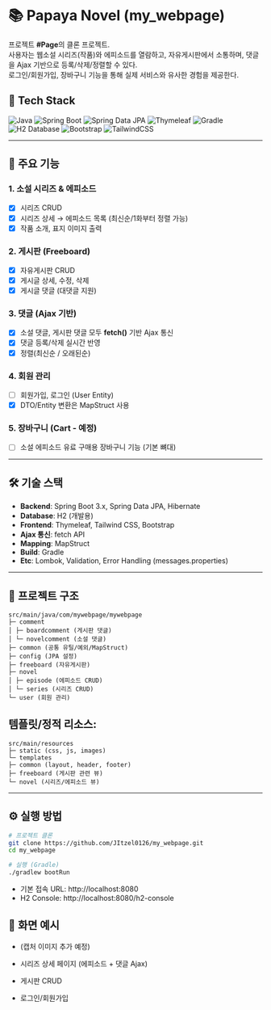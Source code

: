 # 📚 Papaya Novel (my_webpage)

프로젝트 **#Page**의 클론 프로젝트.  
사용자는 웹소설 시리즈(작품)와 에피소드를 열람하고, 자유게시판에서 소통하며,
댓글을 Ajax 기반으로 등록/삭제/정렬할 수 있다.  
로그인/회원가입, 장바구니 기능을 통해 실제 서비스와 유사한 경험을 제공한다.  

## 🚀 Tech Stack

![Java](https://img.shields.io/badge/Java-17-007396?logo=openjdk&logoColor=white)
![Spring Boot](https://img.shields.io/badge/Spring%20Boot-3.x-6DB33F?logo=springboot&logoColor=white)
![Spring Data JPA](https://img.shields.io/badge/Spring%20Data%20JPA-59666C?logo=spring&logoColor=white)
![Thymeleaf](https://img.shields.io/badge/Thymeleaf-005F0F?logo=thymeleaf&logoColor=white)
![Gradle](https://img.shields.io/badge/Gradle-02303A?logo=gradle&logoColor=white)
![H2 Database](https://img.shields.io/badge/H2%20Database-003545?logo=h2&logoColor=white)
![Bootstrap](https://img.shields.io/badge/Bootstrap-5-7952B3?logo=bootstrap&logoColor=white)
![TailwindCSS](https://img.shields.io/badge/TailwindCSS-3-06B6D4?logo=tailwindcss&logoColor=white)

---

## 🚀 주요 기능

### 1. 소설 시리즈 & 에피소드
- [x] 시리즈 CRUD
- [x] 시리즈 상세 → 에피소드 목록 (최신순/1화부터 정렬 가능)
- [x] 작품 소개, 표지 이미지 출력

### 2. 게시판 (Freeboard)
- [x] 자유게시판 CRUD
- [x] 게시글 상세, 수정, 삭제
- [x] 게시글 댓글 (대댓글 지원)

### 3. 댓글 (Ajax 기반)
- [x] 소설 댓글, 게시판 댓글 모두 **fetch()** 기반 Ajax 통신
- [x] 댓글 등록/삭제 실시간 반영
- [x] 정렬(최신순 / 오래된순)

### 4. 회원 관리
- [ ] 회원가입, 로그인 (User Entity)
- [x] DTO/Entity 변환은 MapStruct 사용

### 5. 장바구니 (Cart - 예정)
- [ ] 소설 에피소드 유료 구매용 장바구니 기능 (기본 뼈대)

---

## 🛠 기술 스택

- **Backend**: Spring Boot 3.x, Spring Data JPA, Hibernate  
- **Database**: H2 (개발용) 
- **Frontend**: Thymeleaf, Tailwind CSS, Bootstrap  
- **Ajax 통신**: fetch API  
- **Mapping**: MapStruct  
- **Build**: Gradle
- **Etc**: Lombok, Validation, Error Handling (messages.properties)

---

## 📂 프로젝트 구조
```
src/main/java/com/mywebpage/mywebpage
├─ comment
│ ├─ boardcomment (게시판 댓글)
│ └─ novelcomment (소설 댓글)
├─ common (공통 유틸/예외/MapStruct)
├─ config (JPA 설정)
├─ freeboard (자유게시판)
├─ novel
│ ├─ episode (에피소드 CRUD)
│ └─ series (시리즈 CRUD)
└─ user (회원 관리)
```

## 템플릿/정적 리소스:
```
src/main/resources
├─ static (css, js, images)
└─ templates
├─ common (layout, header, footer)
├─ freeboard (게시판 관련 뷰)
└─ novel (시리즈/에피소드 뷰)
```
---

## ⚙️ 실행 방법

```bash
# 프로젝트 클론
git clone https://github.com/JItzel0126/my_webpage.git
cd my_webpage

# 실행 (Gradle)
./gradlew bootRun
```

- 기본 접속 URL: http://localhost:8080
- H2 Console: http://localhost:8080/h2-console

## 📸 화면 예시

- (캡처 이미지 추가 예정)

- 시리즈 상세 페이지 (에피소드 + 댓글 Ajax)
- 게시판 CRUD
- 로그인/회원가입



